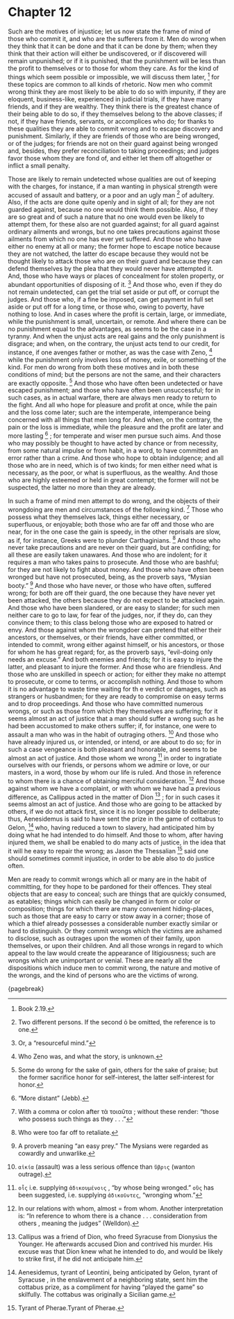 # Chapter 12

Such are the motives of injustice; let us now state the frame of mind of those who commit it, and who are the sufferers from it. Men do wrong when
they think that it can be done and that it can be done by them; when they think that their action will either be undiscovered, or if discovered will
remain unpunished; or if it is punished, that the punishment will be less than the profit to themselves or to those for whom they care. As for the
kind of things which seem possible or impossible, we will discuss them later, [^^11_1] for these topics are common to all kinds of rhetoric. Now men
who commit wrong think they are most likely to be able to do so with impunity, if they are eloquent, business-like, experienced in judicial trials,
if they have many friends, and if they are wealthy. They think there is the greatest chance of their being able to do so, if they themselves belong
to the above classes; if not, if they have friends, servants, or accomplices who do; for thanks to these qualities they are able to commit wrong and
to escape discovery and punishment. Similarly, if they are friends of those who are being wronged, or of the judges; for friends are not on their
guard against being wronged and, besides, they prefer reconciliation to taking proceedings; and judges favor those whom they are fond of, and either
let them off altogether or inflict a small penalty.

Those are likely to remain undetected whose qualities are out of keeping with the charges, for instance, if a man wanting in physical strength were
accused of assault and battery, or a poor and an ugly man [^^11_2] of adultery. Also, if the acts are done quite openly and in sight of all; for
they are not guarded against, because no one would think them possible. Also, if they are so great and of such a nature that no one would even be
likely to attempt them, for these also are not guarded against; for all guard against ordinary ailments and wrongs, but no one takes precautions
against those ailments from which no one has ever yet suffered. And those who have either no enemy at all or many; the former hope to escape notice
because they are not watched, the latter do escape because they would not be thought likely to attack those who are on their guard and because they
can defend themselves by the plea that they would never have attempted it. And, those who have ways or places of concealment for stolen property, or
abundant opportunities of disposing of it. [^^11_3] And those who, even if they do not remain undetected, can get the trial set aside or put off, or
corrupt the judges. And those who, if a fine be imposed, can get payment in full set aside or put off for a long time, or those who, owing to
poverty, have nothing to lose. And in cases where the profit is certain, large, or immediate, while the punishment is small, uncertain, or remote.
And where there can be no punishment equal to the advantages, as seems to be the case in a tyranny. And when the unjust acts are real gains and the
only punishment is disgrace; and when, on the contrary, the unjust acts tend to our credit, for instance, if one avenges father or mother, as was
the case with Zeno, [^^11_4] while the punishment only involves loss of money, exile, or something of the kind. For men do wrong from both these
motives and in both these conditions of mind; but the persons are not the same, and their characters are exactly opposite. [^^11_5] And those who
have often been undetected or have escaped punishment; and those who have often been unsuccessful; for in such cases, as in actual warfare, there
are always men ready to return to the fight. And all who hope for pleasure and profit at once, while the pain and the loss come later; such are the
intemperate, intemperance being concerned with all things that men long for. And when, on the contrary, the pain or the loss is immediate, while the
pleasure and the profit are later and more lasting [^^11_6] ; for temperate and wiser men pursue such aims. And those who may possibly be thought to
have acted by chance or from necessity, from some natural impulse or from habit, in a word, to have committed an error rather than a crime. And
those who hope to obtain indulgence; and all those who are in need, which is of two kinds; for men either need what is necessary, as the poor, or
what is superfluous, as the wealthy. And those who are highly esteemed or held in great contempt; the former will not be suspected, the latter no
more than they are already.

In such a frame of mind men attempt to do wrong, and the objects of their wrongdoing are men and circumstances of the following kind. [^^11_7] Those
who possess what they themselves lack, things either necessary, or superfluous, or enjoyable; both those who are far off and those who are near, for
in the one case the gain is speedy, in the other reprisals are slow, as if, for instance, Greeks were to plunder Carthaginians. [^^11_8] And those
who never take precautions and are never on their guard, but are confiding; for all these are easily taken unawares. And those who are indolent; for
it requires a man who takes pains to prosecute. And those who are bashful; for they are not likely to fight about money. And those who have often
been wronged but have not prosecuted, being, as the proverb says, “Mysian booty.” [^^11_9] And those who have never, or those who have often,
suffered wrong; for both are off their guard, the one because they have never yet been attacked, the others because they do not expect to be
attacked again. And those who have been slandered, or are easy to slander; for such men neither care to go to law, for fear of the judges, nor, if
they do, can they convince them; to this class belong those who are exposed to hatred or envy. And those against whom the wrongdoer can pretend that
either their ancestors, or themselves, or their friends, have either committed, or intended to commit, wrong either against himself, or his
ancestors, or those for whom he has great regard; for, as the proverb says, “evil-doing only needs an excuse.” And both enemies and friends; for it
is easy to injure the latter, and pleasant to injure the former. And those who are friendless. And those who are unskilled in speech or action; for
either they make no attempt to prosecute, or come to terms, or accomplish nothing. And those to whom it is no advantage to waste time waiting for th
e verdict or damages, such as strangers or husbandmen; for they are ready to compromise on easy terms and to drop proceedings. And those who have
committed numerous wrongs, or such as those from which they themselves are suffering; for it seems almost an act of justice that a man should suffer
a wrong such as he had been accustomed to make others suffer; if, for instance, one were to assault a man who was in the habit of outraging
others. [^^11_10] And those who have already injured us, or intended, or intend, or are about to do so; for in such a case vengeance is both
pleasant and honorable, and seems to be almost an act of justice. And those whom we wrong [^^11_11] in order to ingratiate ourselves with our
friends, or persons whom we admire or love, or our masters, in a word, those by whom our life is ruled. And those in reference to whom there is a
chance of obtaining merciful consideration. [^^11_12] And those against whom we have a complaint, or with whom we have had a previous difference, as
Callippus acted in the matter of Dion [^^11_13] ; for in such cases it seems almost an act of justice. And those who are going to be attacked by
others, if we do not attack first, since it is no longer possible to deliberate; thus, Aenesidemus is said to have sent the prize in the game of
cottabus to Gelon, [^^11_14] who, having reduced a town to slavery, had anticipated him by doing what he had intended to do himself. And those to
whom, after having injured them, we shall be enabled to do many acts of justice, in the idea that it will he easy to repair the wrong; as Jason the
Thessalian [^^11_15] said one should sometimes commit injustice, in order to be able also to do justice often.

Men are ready to commit wrongs which all or many are in the habit of committing, for they hope to be pardoned for their offences. They steal objects
that are easy to conceal; such are things that are quickly consumed, as eatables; things which can easily be changed in form or color or
composition; things for which there are many convenient hiding-places, such as those that are easy to carry or stow away in a corner; those of which
a thief already possesses a considerable number exactly similar or hard to distinguish. Or they commit wrongs which the victims are ashamed to
disclose, such as outrages upon the women of their family, upon themselves, or upon their children. And all those wrongs in regard to which appeal
to the law would create the appearance of litigiousness; such are wrongs which are unimportant or venial. These are nearly all the dispositions
which induce men to commit wrong, the nature and motive of the wrongs, and the kind of persons who are the victims of wrong.

{pagebreak}

[^^11_1]: Book 2.19.

[^^11_2]: Two different persons. If the second ὁ be omitted, the reference is to one.

[^^11_3]: Or, a “resourceful mind.”

[^^11_4]: Who Zeno was, and what the story, is unknown.

[^^11_5]: Some do wrong for the sake of gain, others for the sake of praise; but the former sacrifice honor for self-interest, the latter self-interest for honor.

[^^11_6]: “More distant” (Jebb).

[^^11_7]: With a comma or colon after τὰ τοιαῦτα ; without these render: “those who possess such things as they . . .”

[^^11_8]: Who were too far off to retaliate.

[^^11_9]: A proverb meaning “an easy prey.” The Mysians were regarded as cowardly and unwarlike.

[^^11_10]: `αἰκία` (assault) was a less serious offence than `ὕβρις` (wanton outrage).

[^^11_11]: `οἷς` i.e. supplying `ἀδικουμένοις` , “by whose being wronged.” `οὓς` has been suggested, i.e. supplying `ἀδικοῦντες`, “wronging whom.”

[^^11_12]: In our relations with whom, almost = from whom. Another interpretation is: “In reference
to whom there is a chance . . . consideration from others , meaning the judges” (Welldon).

[^^11_13]: Callipus was a friend of Dion, who freed Syracuse from Dionysius the Younger. He afterwards
accused Dion and contrived his murder. His excuse was that Dion knew what he intended to do, and would be likely to strike first, if he did not
anticipate him.

[^^11_14]: Aenesidemus, tyrant of Leontini, being anticipated by Gelon, tyrant of Syracuse , in the enslavement of a neighboring state, sent him the cottabus prize, as a compliment for having “played the game” so skilfully. The
cottabus was originally a Sicilian game.

[^^11_15]: Tyrant of Pherae.Tyrant of Pherae. 

